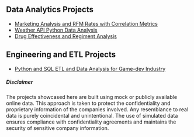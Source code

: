 ## Data Analytics Projects

* <a href="https://borisyalcin.github.io/marketing-rfm-analysis/"> Marketing Analysis and RFM Rates with Correlation Metrics </a>
* <a href="https://borisyalcin.github.io/weather-api/"> Weather API Python Data Analysis </a>
* <a href="https://borisyalcin.github.io/drug-effectiveness/"> Drug Effectiveness and Regiment Analysis </a>

## Engineering and ETL Projects

* <a href="https://borisyalcin.github.io/data-cleaning/"> Python and SQL ETL and Data Analysis for Game-dev Industry </a>

##### Disclaimer
The projects showcased here are built using mock or publicly available online data. This approach is taken to protect the confidentiality and proprietary information of the companies involved. Any resemblance to real data is purely coincidental and unintentional. The use of simulated data ensures compliance with confidentiality agreements and maintains the security of sensitive company information.
